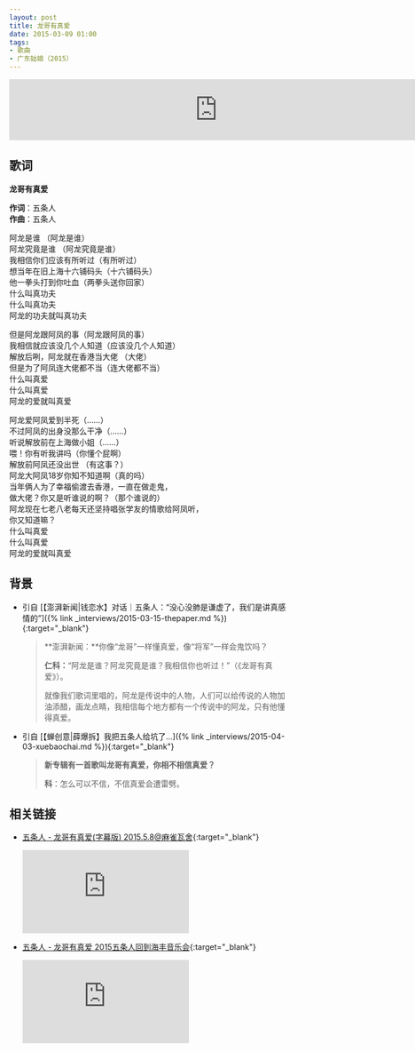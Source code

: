 ```yaml
---
layout: post
title: 龙哥有真爱
date: 2015-03-09 01:00
tags:
- 歌曲
- 广东姑娘（2015）
---
```


<iframe frameborder="no" border="0" marginwidth="0" marginheight="0" width="750" height="110" loading="lazy" sandbox="allow-popups allow-scripts allow-same-origin" src="https://www.xiami.com/webapp/embed-player?autoPlay=1&id=1774044666"></iframe>

## 歌词

**龙哥有真爱**

**作词**：五条人  
**作曲**：五条人

阿龙是谁 （阿龙是谁）  
阿龙究竟是谁 （阿龙究竟是谁）  
我相信你们应该有所听过（有所听过）  
想当年在旧上海十六铺码头（十六铺码头）  
他一拳头打到你吐血（两拳头送你回家）  
什么叫真功夫  
什么叫真功夫  
阿龙的功夫就叫真功夫

但是阿龙跟阿凤的事（阿龙跟阿凤的事）  
我相信就应该没几个人知道（应该没几个人知道）  
解放后咧，阿龙就在香港当大佬 （大佬）  
但是为了阿凤连大佬都不当（连大佬都不当）  
什么叫真爱  
什么叫真爱  
阿龙的爱就叫真爱

阿龙爱阿凤爱到半死（……）  
不过阿凤的出身没那么干净（……）  
听说解放前在上海做小姐（……）  
喂！你有听我讲吗（你懂个屁啊）  
解放前阿凤还没出世 （有这事？）  
阿龙大阿凤18岁你知不知道啊（真的吗）  
当年俩人为了幸福偷渡去香港，一直在做走鬼，  
做大佬？你又是听谁说的啊？（那个谁说的）  
阿龙现在七老八老每天还坚持唱张学友的情歌给阿凤听，  
你又知道嘛？  
什么叫真爱  
什么叫真爱  
阿龙的爱就叫真爱

## 背景

* 引自 [【澎湃新闻\|钱恋水】对话｜五条人：“没心没肺是谦虚了，我们是讲真感情的”]({% link _interviews/2015-03-15-thepaper.md %}){:target="_blank"}

  > **澎湃新闻：**你像“龙哥”一样懂真爱，像“将军”一样会鬼饮吗？
  > 
  > **仁科：**“阿龙是谁？阿龙究竟是谁？我相信你也听过！”（《龙哥有真爱》）。
  > 
  > 就像我们歌词里唱的，阿龙是传说中的人物，人们可以给传说的人物加油添醋，画龙点睛，我相信每个地方都有一个传说中的阿龙，只有他懂得真爱。

* 引自 [【蝉创意\|薛爆拆】我把五条人给坑了...]({% link _interviews/2015-04-03-xuebaochai.md %}){:target="_blank"}

  > **新专辑有一首歌叫龙哥有真爱，你相不相信真爱？**
  > 
  > **科**：怎么可以不信，不信真爱会遭雷劈。


## 相关链接

- [五条人 - 龙哥有真爱(字幕版) 2015.5.8@麻雀瓦舍](https://v.youku.com/v_show/id_XMTM2MzY5ODA4NA==.html){:target="_blank"}

  <div class="iframe-container"><iframe class="responsive-iframe" src='https://player.youku.com/embed/XOTUyMzMxNzgw' frameborder="no" allowfullscreen="true"></iframe></div>

- [五条人 - 龙哥有真爱 2015五条人回到海丰音乐会](https://v.qq.com/x/page/e0150nkmbar.html){:target="_blank"}

  <div class="iframe-container"><iframe class="responsive-iframe" src='https://v.qq.com/txp/iframe/player.html?vid=e0150nkmbar' frameborder="no" allowfullscreen="true"></iframe></div>
